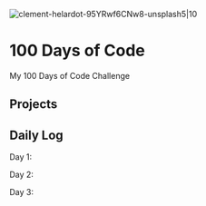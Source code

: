 ![clement-helardot-95YRwf6CNw8-unsplash5|10](https://user-images.githubusercontent.com/64897055/140613699-1996c240-e575-42f0-985d-2c5853825525.jpg)


# 100 Days of Code
My 100 Days of Code Challenge

## Projects

## Daily Log
Day 1:

Day 2: 

Day 3:


